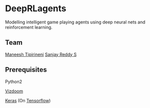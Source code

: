 # DeepRLagents

Modelling intelligent game playing agents using deep neural nets and reinforcement learning.

Team
-----
[Maneesh Tipirineni](https://github.com/maneesh4848)
[Sanjay Reddy S](https://github.com/Sanjay-Reddy-S)

Prerequisites
---------------
Python2

[Vizdoom](http://vizdoom.cs.put.edu.pl/tutorial#install)

[Keras](https://keras.io/) (On [Tensorflow](https://www.tensorflow.org/install/))
